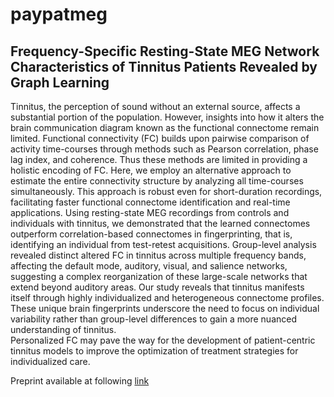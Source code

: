 # paypatmeg
## Frequency-Specific Resting-State MEG Network Characteristics of Tinnitus Patients Revealed by Graph Learning

Tinnitus, the perception of sound without an external source, affects a substantial portion of the population. However, insights into how it alters the brain communication diagram known as the functional connectome remain limited. Functional connectivity (FC) builds upon pairwise comparison of activity time-courses through methods such as Pearson correlation, phase lag index, and coherence. Thus these methods are limited in providing a holistic encoding of FC. Here, we employ an alternative approach to estimate the entire connectivity structure by analyzing all time-courses simultaneously. This approach is robust even for short-duration recordings, facilitating faster functional connectome identification and real-time applications. Using resting-state MEG recordings from controls and individuals with tinnitus, we demonstrated that the learned connectomes outperform correlation-based connectomes in fingerprinting, that is, identifying an individual from test-retest acquisitions. Group-level analysis revealed distinct altered FC in tinnitus across multiple frequency bands, affecting the default mode, auditory, visual, and salience networks, suggesting a complex reorganization of these large-scale  networks that extend beyond auditory areas.
Our study reveals that tinnitus manifests itself through highly individualized and heterogeneous connectome profiles. These unique brain fingerprints underscore the need to focus on individual variability rather than group-level differences to gain a more nuanced understanding of tinnitus.  
Personalized FC may pave the way for the development of patient-centric tinnitus models to improve the optimization of treatment strategies for individualized care.

Preprint available at following [link](https://www.biorxiv.org/content/10.1101/2025.03.10.642147v2.full.pdf)
